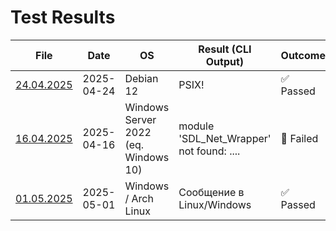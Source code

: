 # Test Results

| File | Date | OS | Result (CLI Output) | Outcome | Conditions |
|------|------|----|--------|---------|---------|
| [24.04.2025](https://github.com/SheBox/test-shit/tree/main/24.04.2025) | 2025-04-24 | Debian 12 | PSIX! | ✅ Passed | Static linking with Lua |
| [16.04.2025](https://github.com/SheBox/test-shit/tree/main/16.04.2025) | 2025-04-16 | Windows Server 2022 (eq. Windows 10) | module 'SDL_Net_Wrapper' not found: .... | 🔴 Failed | Static linking with Lua, but under Windows 11 with MingW64|
| [01.05.2025](https://github.com/SheBox/test-shit/tree/main/01.05.2025) | 2025-05-01 | Windows / Arch Linux | Сообщение в Linux/Windows | ✅ Passed | Static linking under gcc/mingw64 |
